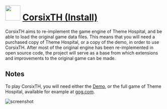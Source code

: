﻿# <img src="https://cdn.jsdelivr.net/gh/chtof/chocolatey-packages/automatic/corsixth.portable/corsixth.portable.png" width="48" height="48"/> [CorsixTH (Install)](https://chocolatey.org/packages/corsixth.portable)

CorsixTH aims to re-implement the game engine of Theme Hospital, and be able to load the original game data files. This means that you will need a purchased copy of Theme Hospital, or a copy of the demo, in order to use CorsixTH. After most of the original engine has been re-implemented in open source code, the project will serve as a base from which extensions and improvements to the original game can be made.

## Notes
To play CorsixTH, you will need either the [Demo](http://th.corsix.org/Demo.zip), or the full game of Theme Hospital, available for example at [gog.com](https://www.gog.com/game/theme_hospital).

![screenshot](https://cdn.jsdelivr.net/gh/chtof/chocolatey-packages/automatic/corsixth.portable/screenshot.png)